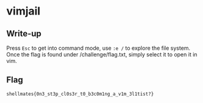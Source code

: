 # vimjail

## Write-up

Press `Esc` to get into command mode, use `:e /` to explore the file system.  
Once the flag is found under /challenge/flag.txt, simply select it to open it in vim.

## Flag

`shellmates{0n3_st3p_cl0s3r_t0_b3c0m1ng_a_v1m_3l1tist?}`
